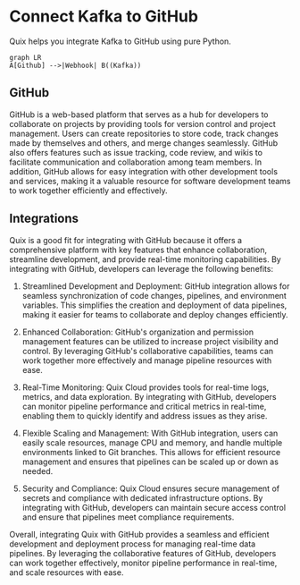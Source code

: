 # Connect Kafka to GitHub

Quix helps you integrate Kafka to GitHub using pure Python.

```mermaid
graph LR
A[Github] -->|Webhook| B((Kafka))
```

## GitHub

GitHub is a web-based platform that serves as a hub for developers to collaborate on projects by providing tools for version control and project management. Users can create repositories to store code, track changes made by themselves and others, and merge changes seamlessly. GitHub also offers features such as issue tracking, code review, and wikis to facilitate communication and collaboration among team members. In addition, GitHub allows for easy integration with other development tools and services, making it a valuable resource for software development teams to work together efficiently and effectively.

## Integrations

Quix is a good fit for integrating with GitHub because it offers a comprehensive platform with key features that enhance collaboration, streamline development, and provide real-time monitoring capabilities. By integrating with GitHub, developers can leverage the following benefits:

1. Streamlined Development and Deployment: GitHub integration allows for seamless synchronization of code changes, pipelines, and environment variables. This simplifies the creation and deployment of data pipelines, making it easier for teams to collaborate and deploy changes efficiently.

2. Enhanced Collaboration: GitHub's organization and permission management features can be utilized to increase project visibility and control. By leveraging GitHub's collaborative capabilities, teams can work together more effectively and manage pipeline resources with ease.

3. Real-Time Monitoring: Quix Cloud provides tools for real-time logs, metrics, and data exploration. By integrating with GitHub, developers can monitor pipeline performance and critical metrics in real-time, enabling them to quickly identify and address issues as they arise.

4. Flexible Scaling and Management: With GitHub integration, users can easily scale resources, manage CPU and memory, and handle multiple environments linked to Git branches. This allows for efficient resource management and ensures that pipelines can be scaled up or down as needed.

5. Security and Compliance: Quix Cloud ensures secure management of secrets and compliance with dedicated infrastructure options. By integrating with GitHub, developers can maintain secure access control and ensure that pipelines meet compliance requirements.

Overall, integrating Quix with GitHub provides a seamless and efficient development and deployment process for managing real-time data pipelines. By leveraging the collaborative features of GitHub, developers can work together effectively, monitor pipeline performance in real-time, and scale resources with ease.

